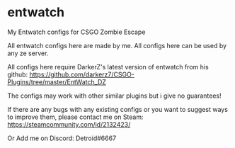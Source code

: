 # entwatch
My Entwatch configs for CSGO Zombie Escape

All entwatch configs here are made by me.
All configs here can be used by any ze server.

All configs here require DarkerZ's latest version of entwatch from his github:
https://github.com/darkerz7/CSGO-Plugins/tree/master/EntWatch_DZ

The configs may work with other similar plugins but i give no guarantees!

If there are any bugs with any existing configs or you want to suggest ways to improve them, please contact me on Steam:
https://steamcommunity.com/id/2132423/

Or Add me on Discord:
Detroid#6667
